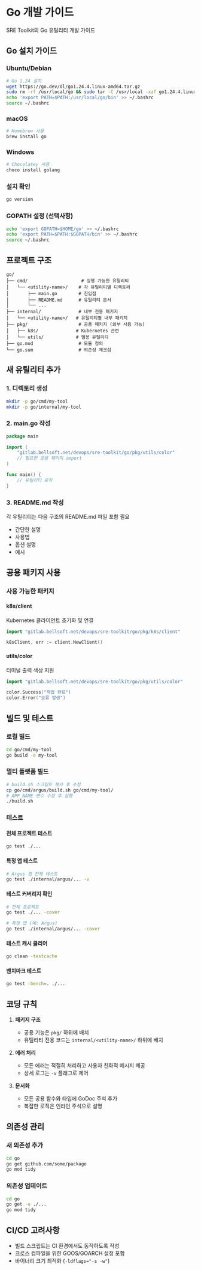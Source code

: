# Go 개발 가이드
SRE Toolkit의 Go 유틸리티 개발 가이드



## Go 설치 가이드
### Ubuntu/Debian
```bash
# Go 1.24 설치
wget https://go.dev/dl/go1.24.4.linux-amd64.tar.gz
sudo rm -rf /usr/local/go && sudo tar -C /usr/local -xzf go1.24.4.linux-amd64.tar.gz
echo 'export PATH=$PATH:/usr/local/go/bin' >> ~/.bashrc
source ~/.bashrc
```

### macOS
```bash
# Homebrew 사용
brew install go
```

### Windows
```powershell
# Chocolatey 사용
choco install golang
```

### 설치 확인
```bash
go version
```

### GOPATH 설정 (선택사항)
```bash
echo 'export GOPATH=$HOME/go' >> ~/.bashrc
echo 'export PATH=$PATH:$GOPATH/bin' >> ~/.bashrc
source ~/.bashrc
```



## 프로젝트 구조
```
go/
├── cmd/                    # 실행 가능한 유틸리티
│   └── <utility-name>/    # 각 유틸리티별 디렉토리
│       ├── main.go        # 진입점
│       ├── README.md      # 유틸리티 문서
│       └── ...
├── internal/              # 내부 전용 패키지
│   └── <utility-name>/   # 유틸리티별 내부 패키지
├── pkg/                   # 공용 패키지 (외부 사용 가능)
│   ├── k8s/              # Kubernetes 관련
│   └── utils/            # 범용 유틸리티
├── go.mod                 # 모듈 정의
└── go.sum                 # 의존성 체크섬
```



## 새 유틸리티 추가
### 1. 디렉토리 생성
```bash
mkdir -p go/cmd/my-tool
mkdir -p go/internal/my-tool
```

### 2. main.go 작성
```go
package main

import (
    "gitlab.bellsoft.net/devops/sre-toolkit/go/pkg/utils/color"
    // 필요한 공용 패키지 import
)

func main() {
    // 유틸리티 로직
}
```

### 3. README.md 작성
각 유틸리티는 다음 구조의 README.md 파일 포함 필요
- 간단한 설명
- 사용법
- 옵션 설명
- 예시



## 공용 패키지 사용
### 사용 가능한 패키지
#### k8s/client
Kubernetes 클라이언트 초기화 및 연결
```go
import "gitlab.bellsoft.net/devops/sre-toolkit/go/pkg/k8s/client"

k8sClient, err := client.NewClient()
```

#### utils/color
터미널 출력 색상 지원
```go
import "gitlab.bellsoft.net/devops/sre-toolkit/go/pkg/utils/color"

color.Success("작업 완료")
color.Error("오류 발생")
```



## 빌드 및 테스트
### 로컬 빌드
```bash
cd go/cmd/my-tool
go build -o my-tool
```

### 멀티 플랫폼 빌드
```bash
# build.sh 스크립트 복사 후 수정
cp go/cmd/argus/build.sh go/cmd/my-tool/
# APP_NAME 변수 수정 후 실행
./build.sh
```

### 테스트
#### 전체 프로젝트 테스트
```bash
go test ./...
```

#### 특정 앱 테스트
```bash
# Argus 앱 전체 테스트
go test ./internal/argus/... -v
```

#### 테스트 커버리지 확인
```bash
# 전체 프로젝트
go test ./... -cover
```

```bash
# 특정 앱 (예: Argus)
go test ./internal/argus/... -cover
```

#### 테스트 캐시 클리어
```bash
go clean -testcache
```

#### 벤치마크 테스트
```bash
go test -bench=. ./...
```



## 코딩 규칙
1. **패키지 구조**
   - 공용 기능은 `pkg/` 하위에 배치
   - 유틸리티 전용 코드는 `internal/<utility-name>/` 하위에 배치

2. **에러 처리**
   - 모든 에러는 적절히 처리하고 사용자 친화적 메시지 제공
   - 상세 로그는 `-v` 플래그로 제어

3. **문서화**
   - 모든 공용 함수와 타입에 GoDoc 주석 추가
   - 복잡한 로직은 인라인 주석으로 설명



## 의존성 관리
### 새 의존성 추가
```bash
cd go
go get github.com/some/package
go mod tidy
```

### 의존성 업데이트
```bash
cd go
go get -u ./...
go mod tidy
```

## CI/CD 고려사항

- 빌드 스크립트는 CI 환경에서도 동작하도록 작성
- 크로스 컴파일을 위한 GOOS/GOARCH 설정 포함
- 바이너리 크기 최적화 (`-ldflags="-s -w"`)
